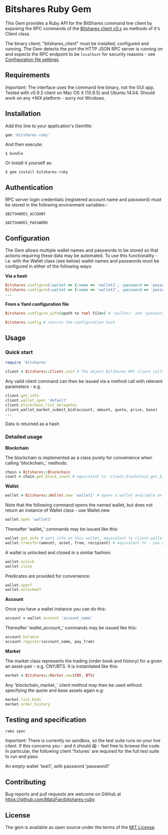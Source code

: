 # Bitshares Ruby Gem

This Gem provides a Ruby API for the BitShares command line client by exposing the RPC commands of the [Bitshares client v0.x](https://github.com/bitshares/bitshares) as methods of it's Client class.

The binary client; "bitshares_client" must be installed, configured and running. The Gem detects the port the HTTP JSON RPC server is running on and expects the RPC endpoint to be `localhost` for security reasons - see [Configuration file settings](http://wiki.bitshares.org/index.php/BitShares/API).

## Requirements

_Important:_ The interface uses the command line binary, not the GUI app.
Tested with v0.9.2 client on Mac OS X (10.9.5) and Ubuntu 14.04. Should work on any *NIX platform - sorry not Windows.

## Installation

Add this line to your application's Gemfile:

```ruby
gem 'bitshares-ruby'
```

And then execute:

    $ bundle

Or install it yourself as:

    $ gem install bitshares-ruby

## Authentication

RPC server login credentials (registered account name and password) must be stored in the following environment variables:-

  `$BITSHARES_ACCOUNT`

  `$BITSHARES_PASSWORD`

## Configuration

The Gem allows multiple wallet names and passwords to be stored so that actions requiring these data may be automated.
To use this functionality - i.e. with the Wallet class (see below) wallet names and passwords must be configured in either of the following ways:

**Via a hash**
```Ruby
Bitshares.configure(:wallet => {:name => 'wallet1', :password => 'password1'})
Bitshares.configure(:wallet => {:name => 'wallet2', :password => 'password2'})
...
```

**From a Yaml configuration file**
```Ruby
Bitshares.configure_with(<path to Yaml file>) # 'wallets' and 'passwords' keys and array values must be used, as above
```

```Ruby
Bitshares.config # returns the configuration hash
```

## Usage

### Quick start

```ruby
require 'bitshares'

client = Bitshares::Client.init # The object BitShares RPC client calls are routed to.
```
Any valid client command can then be issued via a method call with relevant parameters - e.g.

```ruby
client.get_info
client.wallet_open 'default'
client.blockchain_list_delegates
client_wallet_market_submit_bid(account, amount, quote, price, base)
...
```

Data is returned as a hash

### Detailed usage

**Blockchain**

The blockchain is implemented as a class purely for convenience when calling 'blockchain_' methods:
```Ruby
chain = Bitshares::Blockchain
count = chain.get_block_count # equivalent to `client.blockchain_get_block_count`
```

**Wallet**

```Ruby
wallet = Bitshares::Wallet.new 'wallet1' # opens a wallet available on this client.
```
Note that the following command opens the named wallet, but does not return an instance of Wallet class - use Wallet.new
```Ruby
wallet.open 'wallet1'
```

Thereafter 'wallet_' commands may be issued like this:
```Ruby
wallet.get_info # gets info on this wallet, equivalent to client.wallet_get_info
wallet.transfer(amount, asset, from, recipient) # equivalent to - you get the picture..
```
A wallet is unlocked and closed in a similar fashion:
```Ruby
wallet.unlock
wallet.close
```

Predicates are provided for convenience:
```Ruby
wallet.open?
wallet.unlocked?
```

**Account**

Once you have a wallet instance you can do this:
```Ruby
account = wallet.account 'account_name'
```
Thereafter 'wallet_account_' commands may be issued like this:
```Ruby
account.balance
account.register(account_name, pay_from)
```

**Market**

The market class represents the trading (order book and history) for a given an asset-pair - e.g. CNY/BTS. It is instantiated like this:
```Ruby
market = Bitshares::Market.new(CNY, BTS)
```
Any 'blockchain_market_' client method may then be used without specifying the quote and base assets again e.g:
```Ruby
market.list_bids
market.order_history
```

## Testing and specification

`rake spec`

_Important:_ There is currently no sandbox, so the test suite runs on your live client. If this concerns you - and it should :scream: - feel free to browse the code. In particular, the following client 'fixtures' are required for the full test suite to run and pass:

An empty wallet 'test1', with password 'password1'

## Contributing

Bug reports and pull requests are welcome on GitHub at https://github.com/MatzFan/bitshares-ruby.


## License

The gem is available as open source under the terms of the [MIT License](http://opensource.org/licenses/MIT).

